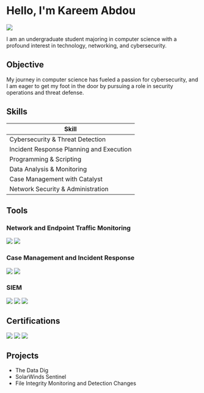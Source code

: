 # Hello, I'm Kareem Abdou
<a href="www.linkedin.com/in/kareem-abdou"><img src="https://img.shields.io/badge/-LinkedIn-0072b1?&style=for-the-badge&logo=linkedin&logoColor=white" /></a>

I am an undergraduate student majoring in computer science with a profound interest in technology, networking, and cybersecurity.

## Objective

My journey in computer science has fueled a passion for cybersecurity, and I am eager to get my foot in the door by pursuing a role in security operations and threat defense.

## Skills


| Skill                                                 
|-----------------------------------------------|
| Cybersecurity & Threat Detection| 
| Incident Response Planning and Execution | 
| Programming & Scripting | 
| Data Analysis & Monitoring | 
| Case Management with Catalyst | 
| Network Security & Administration |

## Tools

### Network and Endpoint Traffic Monitoring
<div>
    <img src="https://img.shields.io/badge/-Wireshark-1679A7?&style=for-the-badge&logo=Wireshark&logoColor=white" />
   <img src="https://img.shields.io/badge/-NGINX-009639?&style=for-the-badge&logo=nginx&logoColor=white" />



### Case Management and Incident Response
<div>
   <img src="https://img.shields.io/badge/-TheHive-FADA5E?&style=for-the-badge&logo=TheHive&logoColor=black" />
   <img src="https://img.shields.io/badge/-Catalyst-blue?&style=for-the-badge" />

    
    
</div>

### SIEM
<div>
    <img src="https://img.shields.io/badge/-Microsoft_Sentinel-0078D4?&style=for-the-badge&logo=Microsoft&logoColor=white" />
    <img src="https://img.shields.io/badge/-Splunk-000000?&style=for-the-badge&logo=Splunk&logoColor=white" />
   <img src="https://img.shields.io/badge/-Zeek-777BB4?&style=for-the-badge&logo=Zeek&logoColor=white" />
</div>
</div>

## Certifications
<div>
<img src="https://img.shields.io/badge/-Security%2B-FF0000?&style=for-the-badge&logo=CompTIA&logoColor=white" />
<img src="https://img.shields.io/badge/-Network%2B-007ACC?&style=for-the-badge&logo=CompTIA&logoColor=white" />
<img src="https://img.shields.io/badge/-CCST%20Cybersecurity-006FAD?&style=for-the-badge&logo=Cisco&logoColor=white" />


</div>

## Projects
- The Data Dig
- SolarWinds Sentinel
- File Integrity Monitoring and Detection Changes
